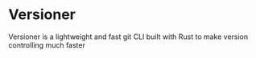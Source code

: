 # Versioner

Versioner is a lightweight and fast git CLI built with Rust to make version controlling much faster